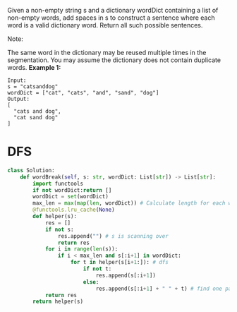Given a non-empty string s and a dictionary wordDict containing a list of non-empty words, add spaces in s to construct a sentence where each word is a valid dictionary word. Return all such possible sentences.

Note:

The same word in the dictionary may be reused multiple times in the segmentation.
You may assume the dictionary does not contain duplicate words.
**Example 1:**
```
Input:
s = "catsanddog"
wordDict = ["cat", "cats", "and", "sand", "dog"]
Output:
[
  "cats and dog",
  "cat sand dog"
]
```
# DFS
```python
class Solution:
    def wordBreak(self, s: str, wordDict: List[str]) -> List[str]:
        import functools
        if not wordDict:return []
        wordDict = set(wordDict)
        max_len = max(map(len, wordDict)) # Calculate length for each word and get the max length
        @functools.lru_cache(None)
        def helper(s):
            res = []
            if not s:
                res.append("") # s is scanning over
                return res
            for i in range(len(s)):
                if i < max_len and s[:i+1] in wordDict: 
                    for t in helper(s[i+1:]): # dfs
                        if not t:
                            res.append(s[:i+1])
                        else:
                            res.append(s[:i+1] + " " + t) # find one pair
            return res    
        return helper(s)
```